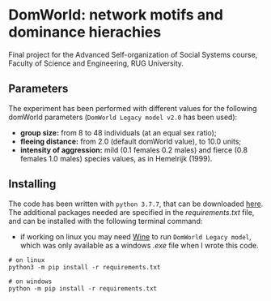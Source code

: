 # DomWorld: network motifs and dominance hierachies
Final project for the Advanced Self-organization of Social Systems course, Faculty of Science and Engineering, RUG University.

## Parameters
The experiment has been performed with different values for the following domWorld parameters (`DomWorld Legacy model v2.0` has been used):
- **group size:** from 8 to 48 individuals (at an equal sex ratio);
- **fleeing distance:** from 2.0 (default domWorld value), to 10.0 units;
- **intensity of aggression:** mild (0.1 females 0.2 males) and fierce (0.8 females 1.0 males) species values, as in Hemelrijk (1999).

## Installing
The code has been written with `python 3.7.7`, that can be downloaded [here](https://www.python.org/downloads/release/python-377/). The additional packages needed are specified in the *requirements.txt* file, and can be installed with the following terminal command:
- if working on linux you may need [Wine]() to run `DomWorld Legacy model`, which was only available as a windows *.exe* file when I wrote this code.

```shell
# on linux
python3 -m pip install -r requirements.txt

# on windows
python -m pip install -r requirements.txt
```
